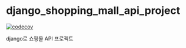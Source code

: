 # django_shopping_mall_api_project
[![codecov](https://codecov.io/gh/taxijjang/django_shopping_mall_api_project/branch/dev/graph/badge.svg?token=J761FVEC5X)](https://codecov.io/gh/taxijjang/django_shopping_mall_api_project)

django로 쇼핑몰 API 프로젝트 
